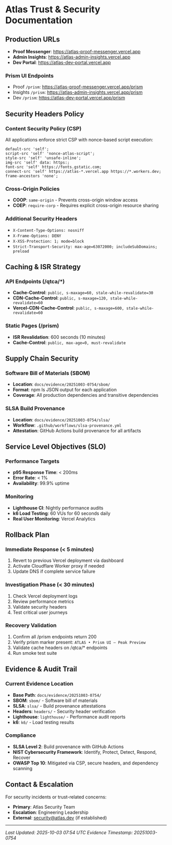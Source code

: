 # Atlas Trust & Security Documentation

## Production URLs

- **Proof Messenger**: https://atlas-proof-messenger.vercel.app
- **Admin Insights**: https://atlas-admin-insights.vercel.app  
- **Dev Portal**: https://atlas-dev-portal.vercel.app

### Prism UI Endpoints
- Proof `/prism`: https://atlas-proof-messenger.vercel.app/prism
- Insights `/prism`: https://atlas-admin-insights.vercel.app/prism
- Dev `/prism`: https://atlas-dev-portal.vercel.app/prism

## Security Headers Policy

### Content Security Policy (CSP)
All applications enforce strict CSP with nonce-based script execution:
```
default-src 'self'; 
script-src 'self' 'nonce-atlas-script'; 
style-src 'self' 'unsafe-inline'; 
img-src 'self' data: https:; 
font-src 'self' https://fonts.gstatic.com; 
connect-src 'self' https://atlas-*.vercel.app https://*.workers.dev; 
frame-ancestors 'none';
```

### Cross-Origin Policies
- **COOP**: `same-origin` - Prevents cross-origin window access
- **COEP**: `require-corp` - Requires explicit cross-origin resource sharing

### Additional Security Headers
- `X-Content-Type-Options: nosniff`
- `X-Frame-Options: DENY`
- `X-XSS-Protection: 1; mode=block`
- `Strict-Transport-Security: max-age=63072000; includeSubDomains; preload`

## Caching & ISR Strategy

### API Endpoints (/qtca/*)
- **Cache-Control**: `public, s-maxage=60, stale-while-revalidate=30`
- **CDN-Cache-Control**: `public, s-maxage=120, stale-while-revalidate=60`
- **Vercel-CDN-Cache-Control**: `public, s-maxage=600, stale-while-revalidate=60`

### Static Pages (/prism)
- **ISR Revalidation**: 600 seconds (10 minutes)
- **Cache-Control**: `public, max-age=0, must-revalidate`

## Supply Chain Security

### Software Bill of Materials (SBOM)
- **Location**: `docs/evidence/20251003-0754/sbom/`
- **Format**: npm ls JSON output for each application
- **Coverage**: All production dependencies and transitive dependencies

### SLSA Build Provenance
- **Location**: `docs/evidence/20251003-0754/slsa/`
- **Workflow**: `.github/workflows/slsa-provenance.yml`
- **Attestation**: GitHub Actions build provenance for all artifacts

## Service Level Objectives (SLO)

### Performance Targets
- **p95 Response Time**: < 200ms
- **Error Rate**: < 1%
- **Availability**: 99.9% uptime

### Monitoring
- **Lighthouse CI**: Nightly performance audits
- **k6 Load Testing**: 60 VUs for 60 seconds daily
- **Real User Monitoring**: Vercel Analytics

## Rollback Plan

### Immediate Response (< 5 minutes)
1. Revert to previous Vercel deployment via dashboard
2. Activate Cloudflare Worker proxy if needed
3. Update DNS if complete service failure

### Investigation Phase (< 30 minutes)
1. Check Vercel deployment logs
2. Review performance metrics
3. Validate security headers
4. Test critical user journeys

### Recovery Validation
1. Confirm all /prism endpoints return 200
2. Verify prism marker present: `ATLAS • Prism UI — Peak Preview`
3. Validate cache headers on /qtca/* endpoints
4. Run smoke test suite

## Evidence & Audit Trail

### Current Evidence Location
- **Base Path**: `docs/evidence/20251003-0754/`
- **SBOM**: `sbom/` - Software bill of materials
- **SLSA**: `slsa/` - Build provenance attestations  
- **Headers**: `headers/` - Security header verification
- **Lighthouse**: `lighthouse/` - Performance audit reports
- **k6**: `k6/` - Load testing results

### Compliance
- **SLSA Level 2**: Build provenance with GitHub Actions
- **NIST Cybersecurity Framework**: Identify, Protect, Detect, Respond, Recover
- **OWASP Top 10**: Mitigated via CSP, secure headers, and dependency scanning

## Contact & Escalation

For security incidents or trust-related concerns:
- **Primary**: Atlas Security Team
- **Escalation**: Engineering Leadership
- **External**: security@atlas.dev (if established)

---

*Last Updated: 2025-10-03 07:54 UTC*
*Evidence Timestamp: 20251003-0754*